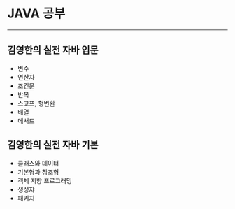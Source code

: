 # JAVA 공부
--------------------------

## 김영한의 실전 자바 입문

+ 변수
+ 연산자
+ 조건문
+ 반복
+ 스코프, 형변환
+ 배열
+ 메서드

## 김영한의 실전 자바 기본
+ 클래스와 데이터
+ 기본형과 참조형
+ 객체 지향 프로그래밍
+ 생성쟈
+ 패키지
